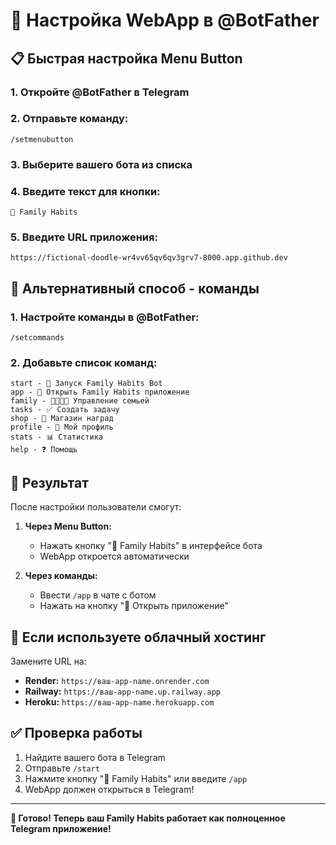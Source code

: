 # 🤖 Настройка WebApp в @BotFather

## 📋 Быстрая настройка Menu Button

### 1. Откройте @BotFather в Telegram

### 2. Отправьте команду:
```
/setmenubutton
```

### 3. Выберите вашего бота из списка

### 4. Введите текст для кнопки:
```
🌱 Family Habits
```

### 5. Введите URL приложения:
```
https://fictional-doodle-wr4vv65qv6qv3grv7-8000.app.github.dev
```

## 🔗 Альтернативный способ - команды

### 1. Настройте команды в @BotFather:
```
/setcommands
```

### 2. Добавьте список команд:
```
start - 🌱 Запуск Family Habits Bot
app - 📱 Открыть Family Habits приложение
family - 👨‍👩‍👧‍👦 Управление семьей
tasks - ✅ Создать задачу
shop - 🏪 Магазин наград
profile - 👤 Мой профиль
stats - 📊 Статистика
help - ❓ Помощь
```

## 🎯 Результат

После настройки пользователи смогут:

1. **Через Menu Button:** 
   - Нажать кнопку "🌱 Family Habits" в интерфейсе бота
   - WebApp откроется автоматически

2. **Через команды:**
   - Ввести `/app` в чате с ботом
   - Нажать на кнопку "🌱 Открыть приложение"

## 🔧 Если используете облачный хостинг

Замените URL на:
- **Render:** `https://ваш-app-name.onrender.com`
- **Railway:** `https://ваш-app-name.up.railway.app`
- **Heroku:** `https://ваш-app-name.herokuapp.com`

## ✅ Проверка работы

1. Найдите вашего бота в Telegram
2. Отправьте `/start`
3. Нажмите кнопку "🌱 Family Habits" или введите `/app`
4. WebApp должен открыться в Telegram!

---

**🎉 Готово! Теперь ваш Family Habits работает как полноценное Telegram приложение!**